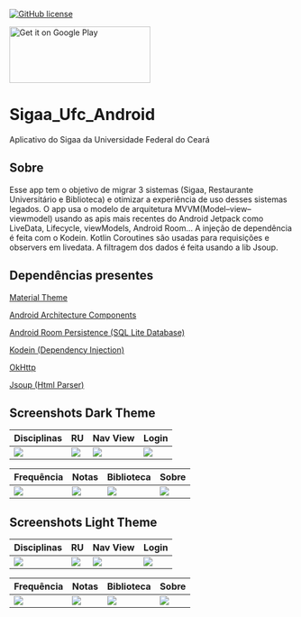 [![GitHub license](https://img.shields.io/badge/license-Apache%20License%202.0-blue.svg?style=flat)](https://www.apache.org/licenses/LICENSE-2.0)

<a href='https://play.google.com/store/apps/details?id=com.rodrigmatrix.sigaaufc&pcampaignid=MKT-Other-global-all-co-prtnr-py-PartBadge-Mar2515-1'><img height="100" width="250" alt='Get it on Google Play' src='https://play.google.com/intl/en_us/badges/images/generic/en_badge_web_generic.png'/></a>

# Sigaa_Ufc_Android
Aplicativo do Sigaa da Universidade Federal do Ceará

## Sobre
 Esse app tem o objetivo de migrar 3 sistemas (Sigaa, Restaurante Universitário e Biblioteca) e otimizar a experiência de uso desses sistemas legados. O app usa o modelo de arquitetura MVVM(Model–view–viewmodel) usando as apis mais recentes do Android Jetpack como LiveData, Lifecycle, viewModels, Android Room... A injeção de dependência é feita com o Kodein. Kotlin Coroutines são usadas para requisições e observers em livedata. A filtragem dos dados é feita usando a lib Jsoup.
## Dependências presentes

[Material Theme](https://material.io) 

[Android Architecture Components](https://developer.android.com/jetpack/docs/guide)

[Android Room Persistence (SQL Lite Database)](https://developer.android.com/topic/libraries/architecture/room)

[Kodein (Dependency Injection)](https://github.com/Kodein-Framework/Kodein-DI)

[OkHttp](https://square.github.io/okhttp/)

[Jsoup (Html Parser)](https://jsoup.org/)

## Screenshots Dark Theme
| Disciplinas | RU | Nav View | Login |
|---|---|---|---|
|![](https://user-images.githubusercontent.com/7853887/62407681-ebf40000-b592-11e9-9433-95b489693537.png)|![](https://user-images.githubusercontent.com/7853887/62407679-ebf40000-b592-11e9-9e9c-13394cdeaf63.png)|![](https://user-images.githubusercontent.com/7853887/62407685-ec8c9680-b592-11e9-9830-a770a3083082.png)|![](https://user-images.githubusercontent.com/7853887/62407680-ebf40000-b592-11e9-9ce9-43a7a4ada51d.png)|


| Frequência | Notas | Biblioteca | Sobre |
|---|---|---|---|
|![](https://user-images.githubusercontent.com/7853887/62407683-ebf40000-b592-11e9-9bb7-4cc479598af1.png)|![](https://user-images.githubusercontent.com/7853887/62407682-ebf40000-b592-11e9-8599-f35f7018a479.png)|![](https://user-images.githubusercontent.com/7853887/62407678-ebf40000-b592-11e9-8b4a-ca6d170d8130.png)|![](https://user-images.githubusercontent.com/7853887/62407684-ebf40000-b592-11e9-80d5-5aae76de889b.png)|


## Screenshots Light Theme
| Disciplinas | RU | Nav View | Login |
|---|---|---|---|
|![](https://user-images.githubusercontent.com/7853887/62407708-5b69ef80-b593-11e9-887a-9691bd36db2c.png)|![](https://user-images.githubusercontent.com/7853887/62407707-5b69ef80-b593-11e9-888b-d4f657dd3fe6.png)|![](https://user-images.githubusercontent.com/7853887/62407711-5b69ef80-b593-11e9-9cfa-b7ea60dbc5f5.png)|![](https://user-images.githubusercontent.com/7853887/62215765-ee314100-b37d-11e9-8442-e821147ddae8.png)|


| Frequência | Notas | Biblioteca | Sobre |
|---|---|---|---|
|![](https://user-images.githubusercontent.com/7853887/62407710-5b69ef80-b593-11e9-8395-6bb52fb677f9.png)|![](https://user-images.githubusercontent.com/7853887/62407709-5b69ef80-b593-11e9-9dd1-b0c6669d2027.png)|![](https://user-images.githubusercontent.com/7853887/62407706-5b69ef80-b593-11e9-9fe0-c586eebc8044.png)|![](https://user-images.githubusercontent.com/7853887/62407705-5ad15900-b593-11e9-81f7-e7bec5290762.png)|
